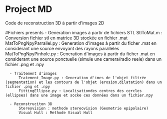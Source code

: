 # Project MD
 
Code de reconstruction 3D à partir d'images 2D

#Fichiers presents
     - Generation images à partir de fichiers STL 
          StlToMat.m : Conversion fichier stl en matrice 3D stockée en fichier .mat
          MatToPngNpyParrallel.py : Generation d'images à partir du ficher .mat en considerant une source envoyant des rayons paralleles
          MatToPngNpyPinhole.py : Generation d'images à partir du ficher .mat en considerant une source ponctuelle (simule une camera/radio reele) dans un fichier .png et .npy
      
      - Traitement d'images 
          Tratement_Image.py : Generation d'imes de l'objet filtrée (segmentation) et les contours de l'objet (erosion,dilatation) dans un fichier .png et .npy
          FittingEllipse.py : Localisationdes centres des cercles (ellipses) dans une image et socke ces données dans un fichier.npy

      - Reconstruciton 3D
          Stereovision : methode stereovision (Geometrie epipolaire)
          Visual Hull : Methode Visual Hull
